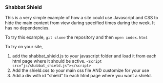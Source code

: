 ### Shabbat Shield

This is a very simple example of how a site could use Javascript and CSS to hide the main content from view during specified times during the week. It has no dependencies. 

To try this example, `git clone` the repository and then `open index.html` 

To try on your site, 
1. add the shabbat_shield.js to your javascript folder and load it from each html page where it should be active. `<script src="js/shabbat_shield.js"></script>` 
2. Add the shield.css to your main css file AND customize for your use
3. Add a div with id "shield" to each html page where you want a shield.


